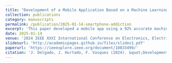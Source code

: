 ```yaml
---
title: "Development of a Mobile Application Based on a Machine Learning Model to Identify Potential Cases of Smartphone Addiction in School-Aged Adolescents"
collection: publications
category: manuscripts
permalink: /publication/2025-01-14-smartphone-addiction
excerpt: 'This paper developed a mobile app using a 92% accurate machine learning model (logistic regression) to detect smartphone addiction in adolescents. The app, based on a survey and demographic data, offers real-time results for parents and educators, enabling early intervention.'
date: 2025-01-14
venue: '2024 IEEE XXXI International Conference on Electronics, Electrical Engineering and Computing (INTERCON)'
slidesurl: 'http://academicpages.github.io/files/slides1.pdf'
paperurl: 'https://ieeexplore.ieee.org/document/10833499/'
citation: 'J. Delgado, J. Hurtado, F. Vasquez (2024). &quot;Development of a Mobile Application Based on a Machine Learning Model to Identify Potential Cases of Smartphone Addiction in School-Aged Adolescents.&quot; <i>IEEE</i>. 1(1).'
---
```

